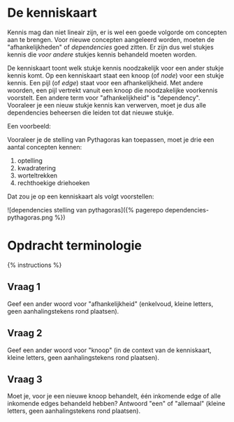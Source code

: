 # De kenniskaart

Kennis mag dan niet lineair zijn, er is wel een goede volgorde om concepten aan te brengen. Voor nieuwe concepten aangeleerd worden, moeten de "afhankelijkheden" of *dependencies* goed zitten. Er zijn dus wel stukjes kennis die *voor andere* stukjes kennis behandeld moeten worden.

De kenniskaart toont welk stukje kennis noodzakelijk voor een ander stukje kennis komt. Op een kenniskaart staat een knoop (of *node*) voor een stukje kennis. Een pijl (of *edge*) staat voor een afhankelijkheid. Met andere woorden, een pijl vertrekt vanuit een knoop die noodzakelijke voorkennis voorstelt. Een andere term voor "afhankelijkheid" is "dependency". Vooraleer je een nieuw stukje kennis kan verwerven, moet je dus alle dependencies beheersen die leiden tot dat nieuwe stukje.

Een voorbeeld:

Vooraleer je de stelling van Pythagoras kan toepassen, moet je drie een aantal concepten kennen:

1. optelling
2. kwadratering
3. worteltrekken
4. rechthoekige driehoeken

Dat zou je op een kenniskaart als volgt voorstellen:

![dependencies stelling van pythagoras]({% pagerepo dependencies-pythagoras.png %})

# Opdracht terminologie

{% instructions %}

## Vraag 1
Geef een ander woord voor "afhankelijkheid" (enkelvoud, kleine letters, geen aanhalingstekens rond plaatsen).

## Vraag 2
Geef een ander woord voor "knoop" (in de context van de kenniskaart, kleine letters, geen aanhalingstekens rond plaatsen).

## Vraag 3
Moet je, voor je een nieuwe knoop behandelt, één inkomende edge of alle inkomende edges behandeld hebben? Antwoord "een" of "allemaal" (kleine letters, geen aanhalingstekens rond plaatsen).

